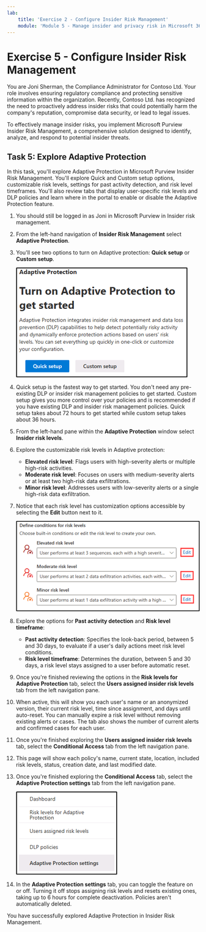```yaml
---
lab:
    title: 'Exercise 2 - Configure Insider Risk Management'
    module: 'Module 5 - Manage insider and privacy risk in Microsoft 365'
---
```


# Exercise 5 - Configure Insider Risk Management

You are Joni Sherman, the Compliance Administrator for Contoso Ltd. Your role involves ensuring regulatory compliance and protecting sensitive information within the organization. Recently, Contoso Ltd. has recognized the need to proactively address insider risks that could potentially harm the company's reputation, compromise data security, or lead to legal issues.

To effectively manage insider risks, you implement Microsoft Purview Insider Risk Management, a comprehensive solution designed to identify, analyze, and respond to potential insider threats.

## Task 5: Explore Adaptive Protection

In this task, you'll explore Adaptive Protection in Microsoft Purview Insider Risk Management. You'll explore Quick and Custom setup options, customizable risk levels, settings for past activity detection, and risk level timeframes. You'll also review tabs that display user-specific risk levels and DLP policies and learn where in the portal to enable or disable the Adaptive Protection feature.

1. You should still be logged in as Joni in Microsoft Purview in Insider risk management.

1. From the left-hand navigation of **Insider Risk Management** select **Adaptive Protection**.

1. You'll see two options to turn on Adaptive protection: **Quick setup** or **Custom setup**.

    ![Screenshot of options to get started with Adaptive protection.](../Media/turn-on-adaptive-protection.png)

1. Quick setup is the fastest way to get started. You don't need any pre-existing DLP or insider risk management policies to get started. Custom setup gives you more control over your policies and is recommended if you have existing DLP and insider risk management policies. Quick setup takes about 72 hours to get started while custom setup takes about 36 hours.

1. From the left-hand pane within the **Adaptive Protection** window select **Insider risk levels**.

1. Explore the customizable risk levels in Adaptive protection:

    - **Elevated risk level**: Flags users with high-severity alerts or multiple high-risk activities.
    - **Moderate risk level**: Focuses on users with medium-severity alerts or at least two high-risk data exfiltrations.
    - **Minor risk level**: Addresses users with low-severity alerts or a single high-risk data exfiltration.

1. Notice that each risk level has customization options accessible by selecting the **Edit** button next to it.

    ![Screenshot of Define conditions for risk levels in Adaptive protection](../Media/adaptive-protection-navigation-risk-level-edit.png)

1. Explore the options for **Past activity detection** and **Risk level timeframe**:

    - **Past activity detection**: Specifies the look-back period, between 5 and 30 days, to evaluate if a user's daily actions meet risk level conditions.
    - **Risk level timeframe**: Determines the duration, between 5 and 30 days, a risk level stays assigned to a user before automatic reset.

1. Once you're finished reviewing the options in the **Risk levels for Adaptive Protection** tab, select the **Users assigned insider risk levels** tab from the left navigation pane.

1. When active, this will show you each user's name or an anonymized version, their current risk level, time since assignment, and days until auto-reset. You can manually expire a risk level without removing existing alerts or cases. The tab also shows the number of current alerts and confirmed cases for each user.

1. Once you're finished exploring the **Users assigned insider risk levels** tab, select the **Conditional Access** tab from the left navigation pane.

1. This page will show each policy's name, current state, location, included risk levels, status, creation date, and last modified date.

1. Once you're finished exploring the **Conditional Access** tab, select the **Adaptive Protection settings** tab from the left navigation pane.

    ![Screenshot of Adaptive Protection settings selected in Adaptive protection.](../Media/adaptive-protection-settings-selected.png)

1. In the **Adaptive Protection settings** tab, you can toggle the feature on or off. Turning it off stops assigning risk levels and resets existing ones, taking up to 6 hours for complete deactivation. Policies aren't automatically deleted.

You have successfully explored Adaptive Protection in Insider Risk Management.
